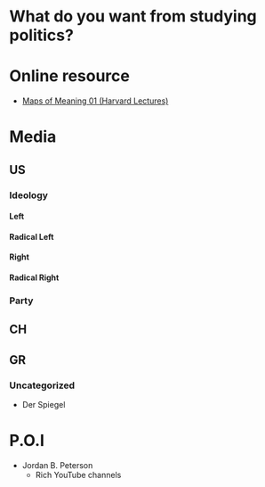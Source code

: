 # What do you want from studying politics?


# Online resource
- [Maps of Meaning 01 (Harvard Lectures)](https://www.youtube.com/watch?v=v3Bu7oCB8_k)


# Media
## US
### Ideology
#### Left
#### Radical Left
#### Right
#### Radical Right
### Party


## CH

## GR
### Uncategorized
- Der Spiegel

# P.O.I
- Jordan B. Peterson
  - Rich YouTube channels

